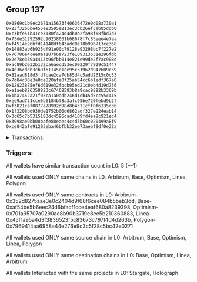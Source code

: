 ## Group 137

```0xae7c85031f5b5cedc2ef6f1891243a77040ee392
0x0869c1b9ec2671a15673f40636472e0d08a730a1
0x23f32b6be455e83505e213ec3cb26ef3ab05ddb0
0xc3bfe51b41ce3130f424d4db0b2fa98f68fbd7d3
0x73de31292592c90238031b68678f7c85eee4e7aa
0xf4514e26bfd14148df643add0e78b99b713ce368
0x14883ab6b925df91e00c79128a93298bc7f227e2
0x76786e4cee9aa107b6a723fe109313631e296fdb
0x2e78e339a4413b96fbb014e821e99de2f7ac908d
0xac89b2e32b132ca6aecd53ec00229f7929c51447
0x4e36cddb3cb9f61145e1ce95c31962d947609c39
0x82aad818d3fd7cae2ca7db85d4c5add2615c0c53
0x7d84c30e3a0ce820afa0f25ab54cc6b1edf367a0
0x12823875ef6d619e32fbcb05ed21c0eb4d19d756
0xe1aeb826358823c67468593b8a9cac9892b3369b
0x1ba7452a21f03ca1a0adb246d1eb45d5cc55c415
0xee9ad731cce6b6184bf8a3afc95be720febd9b2f
0xf3821caf0877a78992d98d8b4c71cff0f6135c36
0x1f3208bd930de1752b00d6862adf327e224eab14
0x3c65c7b5315183dc4595dad4109fd4ea2c921ec4
0x3998ae9bb08bafe88eaec4c4d3b60c020499a8f9
0xce842afe91203eba46bfbb32ee73aebf9df0e32a
```
<details>
<summary>Transactions:</summary>

Hashes: 

Wallet: 0xae7c85031f5b5cedc2ef6f1891243a77040ee392

       Hash: 0x2ba2ad37c98e0e6a5fb72c2da8eab15806942ac9315299db2de6ce5395a8dec9
         - source chain: Arbitrum
         - destination chain: Base
         - project: Stargate
         - contract: 0x352d8275aae3e0c2404d9f68f6cee084b5beb3dd
         - value USD: 1681.574363886
       Hash: 0x216b911b9d381e3de5cde5952c1b71af40821c2802b66241bcb7bcd7a2a9dad8
         - source chain: Base
         - destination chain: Optimism
         - project: Stargate
         - contract: 0xaf54be5b6eec24d6bfacf1cce4eaf680a8239398
         - value USD: 1678.071083961
       Hash: 0x4097897dd39f62c8a0818a626554f1934ce2d9da24e9c0b5a74174681a2cc99b
         - source chain: Optimism
         - destination chain: Linea
         - project: Stargate
         - contract: 0x701a95707a0290ac8b90b3719e8ee5b210360883
         - value USD: 36.583976415
       Hash: 0x90be2a803100060ac7f0032334c69f252a274d8dfd0611fa9af0c16a536c6dbf
         - source chain: Linea
         - destination chain: Arbitrum
         - project: Stargate
         - contract: 0x45f1a95a4d3f3836523f5c83673c797f4d4d263b
         - value USD: 12.05172054
       Hash: 0xe90efdeb1da1529d2c83c815c4fd018997b57b2143d533c3e35c16751a833e06
         - source chain: Polygon
         - destination chain: Arbitrum
         - project: Holograph
         - contract: 0x7969414aa6958a44e276e9c3c5f28c5bc42e0271
Wallet: 0x0869c1b9ec2671a15673f40636472e0d08a730a1

       Hash:0x934b90f873eedeba93cb4767d0808f6814805889ad7796857bf96231d2a1a296
         - source chain: Arbitrum
         - destination chain: Base
         - project: Stargate
         - contract: 0x352d8275aae3e0c2404d9f68f6cee084b5beb3dd
         - value USD: 1751.639962381
       Hash:0x8bbb683a36f2f30735df6adecea2ebdbfcb91ff876a15db801d49dd04afbb2de
         - source chain: Base
         - destination chain: Optimism
         - project: Stargate
         - contract: 0xaf54be5b6eec24d6bfacf1cce4eaf680a8239398
         - value USD: 1747.786354464
       Hash:0x92807ecda627040023f0202d913152c942a051151dc04ad73505eabeb1ef7aea
         - source chain: Optimism
         - destination chain: Linea
         - project: Stargate
         - contract: 0x701a95707a0290ac8b90b3719e8ee5b210360883
         - value USD: 36.583976415
       Hash:0xa4d6781df050871b730cbbfc702acb37c7aef3e5c890d9bdc1a1c5406cbffb00
         - source chain: Linea
         - destination chain: Arbitrum
         - project: Stargate
         - contract: 0x45f1a95a4d3f3836523f5c83673c797f4d4d263b
         - value USD: 12.05172054
       Hash:0x5396c1e9df8a6d4de4f4f1ce177eebf70868f04882f53a6bd00e0babffe306f0
         - source chain: Polygon
         - destination chain: Arbitrum
         - project: Holograph
         - contract: 0x7969414aa6958a44e276e9c3c5f28c5bc42e0271
Wallet: 0x23f32b6be455e83505e213ec3cb26ef3ab05ddb0

       Hash:0x26299e6ba5ce75eac286430c94b64370adf877da2b3ebf7377872a381c70f06a
         - source chain: Arbitrum
         - destination chain: Base
         - project: Stargate
         - contract: 0x352d8275aae3e0c2404d9f68f6cee084b5beb3dd
         - value USD: 1751.639962381
       Hash:0xd6a0919d70ac861ba500847c92e0f0fcbadbc921c8af84f69ab1a8b596cb4a4f
         - source chain: Base
         - destination chain: Optimism
         - project: Stargate
         - contract: 0xaf54be5b6eec24d6bfacf1cce4eaf680a8239398
         - value USD: 1747.375921644
       Hash:0xa75e4a321b82d2c3b896e893b5256cabcfb3225c11c917320abb47faacae25af
         - source chain: Optimism
         - destination chain: Linea
         - project: Stargate
         - contract: 0x701a95707a0290ac8b90b3719e8ee5b210360883
         - value USD: 37.274240121
       Hash:0x576c189143aec1ffdff15de705d68d91495a1dea03a056cd85a14c119a6d57cf
         - source chain: Linea
         - destination chain: Arbitrum
         - project: Stargate
         - contract: 0x45f1a95a4d3f3836523f5c83673c797f4d4d263b
         - value USD: 12.05172054
       Hash:0x2e1027b2c36371e0fb3eabef1c2601665157c6edec4178895947d9c69c1d1ca5
         - source chain: Polygon
         - destination chain: Arbitrum
         - project: Holograph
         - contract: 0x7969414aa6958a44e276e9c3c5f28c5bc42e0271
Wallet: 0xc3bfe51b41ce3130f424d4db0b2fa98f68fbd7d3

       Hash:0x1c72cc9a7ff9cca47e18ac45079b29d18358cf9b889481083998ce44d6c44ce8
         - source chain: Arbitrum
         - destination chain: Base
         - project: Stargate
         - contract: 0x352d8275aae3e0c2404d9f68f6cee084b5beb3dd
         - value USD: 1751.639962381
       Hash:0xa3cb6863029af20d46162c995a3d3922b62624d98e5b60bcfe6069f1d3e3e5a1
         - source chain: Base
         - destination chain: Optimism
         - project: Stargate
         - contract: 0xaf54be5b6eec24d6bfacf1cce4eaf680a8239398
         - value USD: 1745.631088084
       Hash:0xfe1fdd7aa723541eeb755f4229d84a4be728852604dd940349eee3f2a852a342
         - source chain: Optimism
         - destination chain: Linea
         - project: Stargate
         - contract: 0x701a95707a0290ac8b90b3719e8ee5b210360883
         - value USD: 37.274240121
       Hash:0x30e54673d288d0f26ac157f032dd3a01574c6ff98b0f37d18af229f587c96977
         - source chain: Linea
         - destination chain: Arbitrum
         - project: Stargate
         - contract: 0x45f1a95a4d3f3836523f5c83673c797f4d4d263b
         - value USD: 12.361692473
       Hash:0x8b5604d7ab8e04bdef9e53687ddb42481d7c8ccaac7b4d6e027975a31dc03f20
         - source chain: Polygon
         - destination chain: Arbitrum
         - project: Holograph
         - contract: 0x7969414aa6958a44e276e9c3c5f28c5bc42e0271
Wallet: 0x73de31292592c90238031b68678f7c85eee4e7aa

       Hash:0xd2ab4077a0fedeec68943eaae789c44d47631c4a945d64ab86542f305f24d0a6
         - source chain: Arbitrum
         - destination chain: Base
         - project: Stargate
         - contract: 0x352d8275aae3e0c2404d9f68f6cee084b5beb3dd
         - value USD: 1751.639962381
       Hash:0x10270d827c65ea9e3f8c984f8029a37882d431d90e9c4f613781bd6859fc0c46
         - source chain: Base
         - destination chain: Optimism
         - project: Stargate
         - contract: 0xaf54be5b6eec24d6bfacf1cce4eaf680a8239398
         - value USD: 1748.082850979
       Hash:0x419809744031ab125a4e237c17f2328b681cc5c32f1694ae00606dca74ebc42c
         - source chain: Optimism
         - destination chain: Linea
         - project: Stargate
         - contract: 0x701a95707a0290ac8b90b3719e8ee5b210360883
         - value USD: 37.274240121
       Hash:0xca8b42966413679edec0e97cc7b01770f903bd864927c5740cb93df1e77ea4c0
         - source chain: Linea
         - destination chain: Arbitrum
         - project: Stargate
         - contract: 0x45f1a95a4d3f3836523f5c83673c797f4d4d263b
         - value USD: 12.361692473
       Hash:0x06f6314c1a4bb520a41adaa84e0ce1b32f2081918d30bc10b99e10938cc0c9f3
         - source chain: Polygon
         - destination chain: Arbitrum
         - project: Holograph
         - contract: 0x7969414aa6958a44e276e9c3c5f28c5bc42e0271
Wallet: 0xf4514e26bfd14148df643add0e78b99b713ce368

       Hash:0x9ce87bc55eb7b0d7876e0859d767392d5e3e98b31c60f519945c3c7a4cb3e33b
         - source chain: Arbitrum
         - destination chain: Base
         - project: Stargate
         - contract: 0x352d8275aae3e0c2404d9f68f6cee084b5beb3dd
         - value USD: 1751.639962381
       Hash:0xef75fbdcbaea68c1871b68b843ccda390892a7ab7d93ddbaf7dbc75c72dae3d0
         - source chain: Base
         - destination chain: Optimism
         - project: Stargate
         - contract: 0xaf54be5b6eec24d6bfacf1cce4eaf680a8239398
         - value USD: 1748.072430015
       Hash:0x7f35bc9f7913277cbe33efdfa08c19ed08e9776f81e272bc72546ff55a8fd75d
         - source chain: Optimism
         - destination chain: Linea
         - project: Stargate
         - contract: 0x701a95707a0290ac8b90b3719e8ee5b210360883
         - value USD: 37.274240121
       Hash:0xad07ca9ef5de3a20abfb9d84981f1615450fc6f842d4ff3c06160d27a051f3dc
         - source chain: Linea
         - destination chain: Arbitrum
         - project: Stargate
         - contract: 0x45f1a95a4d3f3836523f5c83673c797f4d4d263b
         - value USD: 12.361692473
       Hash:0xe035eafac576e1bbf9d4d4ccb8c4526fdf57b39dc07a44338fdf522d60209642
         - source chain: Polygon
         - destination chain: Arbitrum
         - project: Holograph
         - contract: 0x7969414aa6958a44e276e9c3c5f28c5bc42e0271
Wallet: 0x14883ab6b925df91e00c79128a93298bc7f227e2

       Hash:0x474f6086e7f480be888b4a32a5d9b73efa66f8530e2c3eb7c8210df5422bc55d
         - source chain: Arbitrum
         - destination chain: Base
         - project: Stargate
         - contract: 0x352d8275aae3e0c2404d9f68f6cee084b5beb3dd
         - value USD: 1751.639962381
       Hash:0xa90dd98796571049c07ec13eab7398446ab399b10aff9217a2963f30cdad7305
         - source chain: Base
         - destination chain: Optimism
         - project: Stargate
         - contract: 0xaf54be5b6eec24d6bfacf1cce4eaf680a8239398
         - value USD: 1748.083260636
       Hash:0x8b425a3abd5434c6b57c35b91a301179db6932b24d1248c5112dd036d3638e99
         - source chain: Optimism
         - destination chain: Linea
         - project: Stargate
         - contract: 0x701a95707a0290ac8b90b3719e8ee5b210360883
         - value USD: 37.274240121
       Hash:0x8d4e6ccf9dcfe01c3abb36b7f1b3e8c5f740786414412f595a112aee2f41e8c0
         - source chain: Linea
         - destination chain: Arbitrum
         - project: Stargate
         - contract: 0x45f1a95a4d3f3836523f5c83673c797f4d4d263b
         - value USD: 12.361692473
       Hash:0xa35f2565d10360c6a01aa06a495d1e83b2b3de76b78c0272869fab5196f8f508
         - source chain: Polygon
         - destination chain: Arbitrum
         - project: Holograph
         - contract: 0x7969414aa6958a44e276e9c3c5f28c5bc42e0271
Wallet: 0x76786e4cee9aa107b6a723fe109313631e296fdb

       Hash:0x41b7fadc883ca41e8109903f22432537c63d7c22adf9864fd76a6a5f99814b4e
         - source chain: Arbitrum
         - destination chain: Base
         - project: Stargate
         - contract: 0x352d8275aae3e0c2404d9f68f6cee084b5beb3dd
         - value USD: 1751.639962381
       Hash:0xcfe30e32fa94884216f3b400a390be69a043890a91b20e8dbb2803691cbb4638
         - source chain: Base
         - destination chain: Optimism
         - project: Stargate
         - contract: 0xaf54be5b6eec24d6bfacf1cce4eaf680a8239398
         - value USD: 1748.136682456
       Hash:0xbd4b9879303a3192982c3168bb3b175a89860907c2bd8b645c941c788783e668
         - source chain: Optimism
         - destination chain: Linea
         - project: Stargate
         - contract: 0x701a95707a0290ac8b90b3719e8ee5b210360883
         - value USD: 37.274240121
       Hash:0x138c26157719f10c8088d8ac3079395fcfaabfb2da9dfe699c24c533cc55f4d9
         - source chain: Linea
         - destination chain: Arbitrum
         - project: Stargate
         - contract: 0x45f1a95a4d3f3836523f5c83673c797f4d4d263b
         - value USD: 12.361692473
       Hash:0xb3f9276330bc34aca841c10a612b02d84dbd8d56f0edd1b860cc849c0ce52ae1
         - source chain: Polygon
         - destination chain: Arbitrum
         - project: Holograph
         - contract: 0x7969414aa6958a44e276e9c3c5f28c5bc42e0271
Wallet: 0x2e78e339a4413b96fbb014e821e99de2f7ac908d

       Hash:0xe7fda675065db4b7a22bd98a463e6e5a800da291bd9fec15ff77bd2b0f328885
         - source chain: Arbitrum
         - destination chain: Base
         - project: Stargate
         - contract: 0x352d8275aae3e0c2404d9f68f6cee084b5beb3dd
         - value USD: 1751.639962381
       Hash:0xbce20558c9b07142cafa8503e7eeb9c605d051dbdfaf4947c487ddcb017fc17e
         - source chain: Base
         - destination chain: Optimism
         - project: Stargate
         - contract: 0xaf54be5b6eec24d6bfacf1cce4eaf680a8239398
         - value USD: 1744.633402531
       Hash:0x1e927254d6f21ad65ccb66e7d0c1dbd592565e299a3b95a886b74180c444603a
         - source chain: Optimism
         - destination chain: Linea
         - project: Stargate
         - contract: 0x701a95707a0290ac8b90b3719e8ee5b210360883
         - value USD: 37.274240121
       Hash:0x979726ebf9a4d3bf24eabaf10ad288ee06be6da1b4ebc53e5877f77464b00f81
         - source chain: Linea
         - destination chain: Arbitrum
         - project: Stargate
         - contract: 0x45f1a95a4d3f3836523f5c83673c797f4d4d263b
         - value USD: 12.360168136
       Hash:0xb480567439eb7bd7b6ca656c1deb422966760d9b2db2a45d95b3c0f71a726298
         - source chain: Polygon
         - destination chain: Arbitrum
         - project: Holograph
         - contract: 0x7969414aa6958a44e276e9c3c5f28c5bc42e0271
Wallet: 0xac89b2e32b132ca6aecd53ec00229f7929c51447

       Hash:0x4d711d8d859399f4be82eded25b92f2985289fcf99aa7804ce3b11ab5131feb8
         - source chain: Arbitrum
         - destination chain: Base
         - project: Stargate
         - contract: 0x352d8275aae3e0c2404d9f68f6cee084b5beb3dd
         - value USD: 2392.740188612
       Hash:0xeb710e5df397c3bd31e9fdd7ad13ce1292947da76b4442d2461ac1900f8d1d12
         - source chain: Base
         - destination chain: Optimism
         - project: Stargate
         - contract: 0xaf54be5b6eec24d6bfacf1cce4eaf680a8239398
         - value USD: 2385.733628763
       Hash:0xc50a4432fea084ae7f4219df7d0eb252cd651cd55a8c0650b438d3bf6c223aa1
         - source chain: Optimism
         - destination chain: Linea
         - project: Stargate
         - contract: 0x701a95707a0290ac8b90b3719e8ee5b210360883
         - value USD: 37.274240121
       Hash:0x95d0abec92b5aab2a5545f7aa4348773c4652549b0f5ac8804b3467f09b66e39
         - source chain: Linea
         - destination chain: Arbitrum
         - project: Stargate
         - contract: 0x45f1a95a4d3f3836523f5c83673c797f4d4d263b
         - value USD: 12.360168136
       Hash:0xf8703d23e15160342620d8322317d073500592c4df070268ce8eb0c54ba77842
         - source chain: Polygon
         - destination chain: Arbitrum
         - project: Holograph
         - contract: 0x7969414aa6958a44e276e9c3c5f28c5bc42e0271
Wallet: 0x4e36cddb3cb9f61145e1ce95c31962d947609c39

       Hash:0x658f81dc458b672ce453b3c269fbece95e3cf66762be319accc76a8fe166425b
         - source chain: Arbitrum
         - destination chain: Base
         - project: Stargate
         - contract: 0x352d8275aae3e0c2404d9f68f6cee084b5beb3dd
         - value USD: 1758.646522231
       Hash:0x7d057db68bc57a3f56663e5cddc422a541b1d537b1d471fba159d16c8fba1099
         - source chain: Base
         - destination chain: Optimism
         - project: Stargate
         - contract: 0xaf54be5b6eec24d6bfacf1cce4eaf680a8239398
         - value USD: 1755.143242306
       Hash:0x4a67a64075b51a9dd34af5e4bdf6e0b41f7ad8e78de198397845886785a860c5
         - source chain: Optimism
         - destination chain: Linea
         - project: Stargate
         - contract: 0x701a95707a0290ac8b90b3719e8ee5b210360883
         - value USD: 35.548580856
       Hash:0x6636ec6418880ea107cb9ebf4185703a556341fed1eea52f9c11dc5bb600f751
         - source chain: Linea
         - destination chain: Arbitrum
         - project: Stargate
         - contract: 0x45f1a95a4d3f3836523f5c83673c797f4d4d263b
         - value USD: 12.361692473
       Hash:0x6340650293740a2467163cca1938b3f34cf7fe540983e37cbea2ded317243b11
         - source chain: Polygon
         - destination chain: Arbitrum
         - project: Holograph
         - contract: 0x7969414aa6958a44e276e9c3c5f28c5bc42e0271
Wallet: 0x82aad818d3fd7cae2ca7db85d4c5add2615c0c53

       Hash:0xa772d6ab8d048b2a5a39c742a8b05e7199581debd416958df823d537b5708f1d
         - source chain: Arbitrum
         - destination chain: Base
         - project: Stargate
         - contract: 0x352d8275aae3e0c2404d9f68f6cee084b5beb3dd
         - value USD: 1753.391602343
       Hash:0x6418679397f8a206cc0bfc368627be9dc10b832a4616384b550ab38956650237
         - source chain: Base
         - destination chain: Optimism
         - project: Stargate
         - contract: 0xaf54be5b6eec24d6bfacf1cce4eaf680a8239398
         - value USD: 1748.136682456
       Hash:0xa74b2909abd9cce8a6a2b85cd49f64b8a4b4b5ac5f97bd5833ce85815fb9401d
         - source chain: Optimism
         - destination chain: Linea
         - project: Stargate
         - contract: 0x701a95707a0290ac8b90b3719e8ee5b210360883
         - value USD: 60.39807427
       Hash:0xd2d42ae3f0dd7f0f64be407bfb91733df65177b07e80b20a21cf09abd5b51733
         - source chain: Linea
         - destination chain: Arbitrum
         - project: Stargate
         - contract: 0x45f1a95a4d3f3836523f5c83673c797f4d4d263b
         - value USD: 15.459887462
       Hash:0xfe7f2a3cb05d72417cd43fbc7f1c5c925724eff25c4299f45b62b830e7b23f61
         - source chain: Polygon
         - destination chain: Arbitrum
         - project: Holograph
         - contract: 0x7969414aa6958a44e276e9c3c5f28c5bc42e0271
Wallet: 0x7d84c30e3a0ce820afa0f25ab54cc6b1edf367a0

       Hash:0x177065890025d35598c98108e75d2045e87182d115e17b3c6dd1136cb50232a7
         - source chain: Arbitrum
         - destination chain: Base
         - project: Stargate
         - contract: 0x352d8275aae3e0c2404d9f68f6cee084b5beb3dd
         - value USD: 1800.685881328
       Hash:0x84649147c4f267968d598183ffc1cc918089ad782de0f4c867d77851a521b446
         - source chain: Base
         - destination chain: Optimism
         - project: Stargate
         - contract: 0xaf54be5b6eec24d6bfacf1cce4eaf680a8239398
         - value USD: 1797.182601403
       Hash:0x2c8dee6a361dff16699fbd84268366d6eac9a4d8f5ee75cb5d5aa605fd79e1ad
         - source chain: Optimism
         - destination chain: Linea
         - project: Stargate
         - contract: 0x701a95707a0290ac8b90b3719e8ee5b210360883
         - value USD: 41.415822357
       Hash:0x21d9eeb750e62c41e47d6d6e04d854931fdd66ee50ad73e7aa0dfbae612ef321
         - source chain: Linea
         - destination chain: Arbitrum
         - project: Stargate
         - contract: 0x45f1a95a4d3f3836523f5c83673c797f4d4d263b
         - value USD: 15.808568565
       Hash:0xbb49cc642fde8c7ea8aed311dbf2cca6c5f7376fdd9d45ab4b8143538fbf8c63
         - source chain: Polygon
         - destination chain: Arbitrum
         - project: Holograph
         - contract: 0x7969414aa6958a44e276e9c3c5f28c5bc42e0271
Wallet: 0x12823875ef6d619e32fbcb05ed21c0eb4d19d756

       Hash:0x8fc062fe852968819f806f460f5002533662a2e6f5d9099d18d115d83b6b407f
         - source chain: Arbitrum
         - destination chain: Base
         - project: Stargate
         - contract: 0x352d8275aae3e0c2404d9f68f6cee084b5beb3dd
         - value USD: 1821.705560876
       Hash:0x0344e8cdf859d1061ee0171d4aac238b582b55573ae987ad398c4dcccd684e03
         - source chain: Base
         - destination chain: Optimism
         - project: Stargate
         - contract: 0xaf54be5b6eec24d6bfacf1cce4eaf680a8239398
         - value USD: 1818.202280951
       Hash:0xed50fde8f53afd4e7bbb2b761dbf5482c4f4b09bfe529304b8a022f68d1d980e
         - source chain: Optimism
         - destination chain: Linea
         - project: Stargate
         - contract: 0x701a95707a0290ac8b90b3719e8ee5b210360883
         - value USD: 62.123733535
       Hash:0xb202f50bc08b219a2770e7e7b2768f974f93614640b19ca272786fa13fe28c0c
         - source chain: Linea
         - destination chain: Arbitrum
         - project: Stargate
         - contract: 0x45f1a95a4d3f3836523f5c83673c797f4d4d263b
         - value USD: 20.458147555
       Hash:0xd3c4f5c12fcd7d849bccc1e114cc865ee526e3f64c259a392da42fb99befe76b
         - source chain: Polygon
         - destination chain: Arbitrum
         - project: Holograph
         - contract: 0x7969414aa6958a44e276e9c3c5f28c5bc42e0271
Wallet: 0xe1aeb826358823c67468593b8a9cac9892b3369b

       Hash:0x8731e74c90bad9523e3a224a5794bf3f3d3bb3a113cb87bcb701c792b4f95ee4
         - source chain: Arbitrum
         - destination chain: Base
         - project: Stargate
         - contract: 0x352d8275aae3e0c2404d9f68f6cee084b5beb3dd
         - value USD: 1779.666201779
       Hash:0x6e4a70118506c03e013c9aa33f182df896a461a196010d6ba15429b7d9f8db83
         - source chain: Base
         - destination chain: Optimism
         - project: Stargate
         - contract: 0xaf54be5b6eec24d6bfacf1cce4eaf680a8239398
         - value USD: 1776.162921854
       Hash:0x3ba0734a1c8b41c1c9da8044def1e0dd4b6feaad05eabd48c9dc7b842eedd8db
         - source chain: Optimism
         - destination chain: Linea
         - project: Stargate
         - contract: 0x701a95707a0290ac8b90b3719e8ee5b210360883
         - value USD: 55.221096476
       Hash:0x8bb9913f36e71e414b93519285110cf8f1854b0546fd4a2f4fe8377f40ed6115
         - source chain: Linea
         - destination chain: Arbitrum
         - project: Stargate
         - contract: 0x45f1a95a4d3f3836523f5c83673c797f4d4d263b
         - value USD: 15.808568565
       Hash:0x70d4bd827f52fce59611c3b5004198eccd203ea504266bc92e8e1652e83cc405
         - source chain: Polygon
         - destination chain: Arbitrum
         - project: Holograph
         - contract: 0x7969414aa6958a44e276e9c3c5f28c5bc42e0271
Wallet: 0x1ba7452a21f03ca1a0adb246d1eb45d5cc55c415

       Hash:0xc83190929bf38a6975f80767d1c5157337c12d90402e0381bc30d8daf4e20aee
         - source chain: Arbitrum
         - destination chain: Base
         - project: Stargate
         - contract: 0x352d8275aae3e0c2404d9f68f6cee084b5beb3dd
         - value USD: 1811.195721102
       Hash:0xc838cb98c72baf09543e2fd4eaf753c895e5c96f3c59cfcf5efc403f1fd81265
         - source chain: Base
         - destination chain: Optimism
         - project: Stargate
         - contract: 0xaf54be5b6eec24d6bfacf1cce4eaf680a8239398
         - value USD: 1779.666201779
       Hash:0x6159fa598869c8f863c8514011c7cd957997b15fd7ec6466d324a7dcee515620
         - source chain: Optimism
         - destination chain: Linea
         - project: Stargate
         - contract: 0x701a95707a0290ac8b90b3719e8ee5b210360883
         - value USD: 58.672415006
       Hash:0x5995ec2cee51051b3ddef57cc25e1b15938333414129e4742dd719ba39df3c89
         - source chain: Linea
         - destination chain: Arbitrum
         - project: Stargate
         - contract: 0x45f1a95a4d3f3836523f5c83673c797f4d4d263b
         - value USD: 24.797754612
       Hash:0xcc449b2b41b1c110b20da6f87ef5934dd8b82d1adf17f4f1464cd775165428ef
         - source chain: Polygon
         - destination chain: Arbitrum
         - project: Holograph
         - contract: 0x7969414aa6958a44e276e9c3c5f28c5bc42e0271
Wallet: 0xee9ad731cce6b6184bf8a3afc95be720febd9b2f

       Hash:0x015daa6d659f0c3e70a70edc9f893a6c2f3874ecb685e9426e9217bdf6c3e45c
         - source chain: Arbitrum
         - destination chain: Base
         - project: Stargate
         - contract: 0x352d8275aae3e0c2404d9f68f6cee084b5beb3dd
         - value USD: 1776.162921854
       Hash:0xfe1bfefd0fdec4c829140b29d1ea2c2d887bf63c18dac825bd1bd4c0803b0f3f
         - source chain: Base
         - destination chain: Optimism
         - project: Stargate
         - contract: 0xaf54be5b6eec24d6bfacf1cce4eaf680a8239398
         - value USD: 1772.65964193
       Hash:0x80892f1453190312e5d868c6862105561d64bdd38e5512006b2a794917aa71b6
         - source chain: Optimism
         - destination chain: Linea
         - project: Stargate
         - contract: 0x701a95707a0290ac8b90b3719e8ee5b210360883
         - value USD: 51.769777946
       Hash:0x60ad941fc715226ef049b5c5198e72d24975c5e15ccbed217b6287ac419e07e2
         - source chain: Linea
         - destination chain: Arbitrum
         - project: Stargate
         - contract: 0x45f1a95a4d3f3836523f5c83673c797f4d4d263b
         - value USD: 18.598315959
       Hash:0xb6c279edc3b8016afde9c9fba868ed9405896314a00b9cc72779b88af21a9e16
         - source chain: Polygon
         - destination chain: Arbitrum
         - project: Holograph
         - contract: 0x7969414aa6958a44e276e9c3c5f28c5bc42e0271
Wallet: 0xf3821caf0877a78992d98d8b4c71cff0f6135c36

       Hash:0xffbc8351613d38b1c1d8042cc0bbf056134ec48e25ba45e8f2f28fdd58c2dbe5
         - source chain: Arbitrum
         - destination chain: Base
         - project: Stargate
         - contract: 0x352d8275aae3e0c2404d9f68f6cee084b5beb3dd
         - value USD: 1769.156362005
       Hash:0x25785294b896e42c10ffb48184e780589a7ee1765f1a71bd1f85147a1b71348e
         - source chain: Base
         - destination chain: Optimism
         - project: Stargate
         - contract: 0xaf54be5b6eec24d6bfacf1cce4eaf680a8239398
         - value USD: 1751.639962381
       Hash:0x019ca67e6c610dec2427fc8b34a04f71111b273a2c8b6a8449ce74da4931b4d8
         - source chain: Optimism
         - destination chain: Linea
         - project: Stargate
         - contract: 0x701a95707a0290ac8b90b3719e8ee5b210360883
         - value USD: 65.575052065
       Hash:0x0d3476a03007699f404659e97f89d47d40e8d78c74c789c95a7c5173e9e94656
         - source chain: Linea
         - destination chain: Arbitrum
         - project: Stargate
         - contract: 0x45f1a95a4d3f3836523f5c83673c797f4d4d263b
         - value USD: 24.797754612
       Hash:0x830f8b640ee641e48dc23ed703d582a7cefbbf26a5313895e280cf369a949854
         - source chain: Polygon
         - destination chain: Arbitrum
         - project: Holograph
         - contract: 0x7969414aa6958a44e276e9c3c5f28c5bc42e0271
Wallet: 0x1f3208bd930de1752b00d6862adf327e224eab14

       Hash:0x647e2deafd154e80ee0c51df5c31d7474ba09121527f6e433c4ab5baf09dc15d
         - source chain: Arbitrum
         - destination chain: Base
         - project: Stargate
         - contract: 0x352d8275aae3e0c2404d9f68f6cee084b5beb3dd
         - value USD: 1784.921121666
       Hash:0x133e200b8a78138aa8640be2944771aad9ab413ea182980a1ff90174951ab6db
         - source chain: Base
         - destination chain: Optimism
         - project: Stargate
         - contract: 0xaf54be5b6eec24d6bfacf1cce4eaf680a8239398
         - value USD: 1779.666201779
       Hash:0xee4a7d1d49f2c2be461ebd47de7493d597a8730165020aeeaab16a28e7456b95
         - source chain: Optimism
         - destination chain: Linea
         - project: Stargate
         - contract: 0x701a95707a0290ac8b90b3719e8ee5b210360883
         - value USD: 58.672415006
       Hash:0x7be911c2ecee7cd2a64a42e3412b6a3e2b3c7c10f18f3caeb2d231c138489cee
         - source chain: Linea
         - destination chain: Arbitrum
         - project: Stargate
         - contract: 0x45f1a95a4d3f3836523f5c83673c797f4d4d263b
         - value USD: 21.698035285
       Hash:0x129c047da008d0ce7332c82aa4cf0cd9378bc31a968ad68aa202a794433060ad
         - source chain: Polygon
         - destination chain: Arbitrum
         - project: Holograph
         - contract: 0x7969414aa6958a44e276e9c3c5f28c5bc42e0271
Wallet: 0x3c65c7b5315183dc4595dad4109fd4ea2c921ec4

       Hash:0x3f0f13061c8825f2b3cac0e60686463a04d69f82baae364ed5e437a54bd743bf
         - source chain: Arbitrum
         - destination chain: Base
         - project: Stargate
         - contract: 0x352d8275aae3e0c2404d9f68f6cee084b5beb3dd
         - value USD: 1779.666201779
       Hash:0xa56301c2c5f65e07e303d5a13fa52c4c08b74021a826b527858528c6a1aa8018
         - source chain: Base
         - destination chain: Optimism
         - project: Stargate
         - contract: 0xaf54be5b6eec24d6bfacf1cce4eaf680a8239398
         - value USD: 1776.162921854
       Hash:0x97ba4750a333c4ce96abd5b78debd7455fa3a1c213a52b5ea3c75a77652e4bc8
         - source chain: Optimism
         - destination chain: Linea
         - project: Stargate
         - contract: 0x701a95707a0290ac8b90b3719e8ee5b210360883
         - value USD: 55.221096476
       Hash:0x546452cccff5027a781e5c1b1873eea5fdfa7099eadf217b1b0767b249c06810
         - source chain: Linea
         - destination chain: Arbitrum
         - project: Stargate
         - contract: 0x45f1a95a4d3f3836523f5c83673c797f4d4d263b
         - value USD: 21.698035285
       Hash:0x19df573944d0364c2c229412d76c9937c07555b83477401ef3d7a7d5788c5550
         - source chain: Polygon
         - destination chain: Arbitrum
         - project: Holograph
         - contract: 0x7969414aa6958a44e276e9c3c5f28c5bc42e0271
Wallet: 0x3998ae9bb08bafe88eaec4c4d3b60c020499a8f9

       Hash:0x6736d5b4f6ac206be41981fcc94984ca3d8cbfa17b39f6ec9f23241d451b99a1
         - source chain: Arbitrum
         - destination chain: Base
         - project: Stargate
         - contract: 0x352d8275aae3e0c2404d9f68f6cee084b5beb3dd
         - value USD: 1763.901442118
       Hash:0x25a14cf9adef3b5588451678469803c39687ce0adb373dc4b0b086359c9cdf60
         - source chain: Base
         - destination chain: Optimism
         - project: Stargate
         - contract: 0xaf54be5b6eec24d6bfacf1cce4eaf680a8239398
         - value USD: 1758.646522231
       Hash:0x96c369d04b3d0db5f6f1e313813d5241ebd2f74c1644113af3680c3dc6ee605a
         - source chain: Optimism
         - destination chain: Linea
         - project: Stargate
         - contract: 0x701a95707a0290ac8b90b3719e8ee5b210360883
         - value USD: 37.964503827
       Hash:0x1d534a14b16a878dbd7d495e94766180db5172704f856f1a3cdb528b7b692a9f
         - source chain: Linea
         - destination chain: Arbitrum
         - project: Stargate
         - contract: 0x45f1a95a4d3f3836523f5c83673c797f4d4d263b
         - value USD: 13.948736969
       Hash:0x8551186473c7c6fb5880594114a8139bbd1e4c6141a1a3174b6f92ef37b7e7ca
         - source chain: Polygon
         - destination chain: Arbitrum
         - project: Holograph
         - contract: 0x7969414aa6958a44e276e9c3c5f28c5bc42e0271
Wallet: 0xce842afe91203eba46bfbb32ee73aebf9df0e32a

       Hash:0x1f2b98f49752eedf063e081675e36c31f37aad76c5cb5047b8057343d47682c6
         - source chain: Arbitrum
         - destination chain: Base
         - project: Stargate
         - contract: 0x352d8275aae3e0c2404d9f68f6cee084b5beb3dd
         - value USD: 1777.564233824
       Hash:0x0f469af3357902408b9201c04555b068da86f6f9eff4a7f89f45930fc510b7ca
         - source chain: Base
         - destination chain: Optimism
         - project: Stargate
         - contract: 0xaf54be5b6eec24d6bfacf1cce4eaf680a8239398
         - value USD: 1772.65964193
       Hash:0x7bcb1d4fca37f2b15ec108e6923a9fcf6851e92fe561963ff801356b169d8c27
         - source chain: Optimism
         - destination chain: Linea
         - project: Stargate
         - contract: 0x701a95707a0290ac8b90b3719e8ee5b210360883
         - value USD: 51.769777946
       Hash:0x3a8f4cd7d6efd39c4a07819882cfef0758fd5e04d4b4e25e7ed6740fcd5124ce
         - source chain: Linea
         - destination chain: Arbitrum
         - project: Stargate
         - contract: 0x45f1a95a4d3f3836523f5c83673c797f4d4d263b
         - value USD: 18.598315959
       Hash:0xfbd8c777fc5ee19cbd869531cda2610891ee351ab40c852e64371e0c104382fb
         - source chain: Polygon
         - destination chain: Base
         - project: Holograph
         - contract: 0x7969414aa6958a44e276e9c3c5f28c5bc42e0271

</details>


### Triggers: 
All wallets have similar transaction count in L0: 5 (+-1)

All wallets used ONLY same chains in L0: Arbitrum, Base, Optimism, Linea, Polygon

All wallets used ONLY same contracts in L0: Arbitrum-0x352d8275aae3e0c2404d9f68f6cee084b5beb3dd, Base-0xaf54be5b6eec24d6bfacf1cce4eaf680a8239398, Optimism-0x701a95707a0290ac8b90b3719e8ee5b210360883, Linea-0x45f1a95a4d3f3836523f5c83673c797f4d4d263b, Polygon-0x7969414aa6958a44e276e9c3c5f28c5bc42e0271

All wallets used ONLY same source chain in L0: Arbitrum, Base, Optimism, Linea, Polygon

All wallets used ONLY same destination chains in L0: Base, Optimism, Linea, Arbitrum

All wallets Interacted with the same projects in L0: Stargate, Holograph

